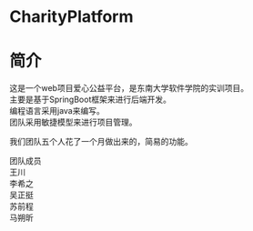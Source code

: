 # CharityPlatform

# 简介
这是一个web项目爱心公益平台，是东南大学软件学院的实训项目。  
主要是基于SpringBoot框架来进行后端开发。  
编程语言采用java来编写。  
团队采用敏捷模型来进行项目管理。  
    
我们团队五个人花了一个月做出来的，简易的功能。  
  
团队成员   
王川   
李希之  
吴正挺   
苏前程   
马朔昕  

